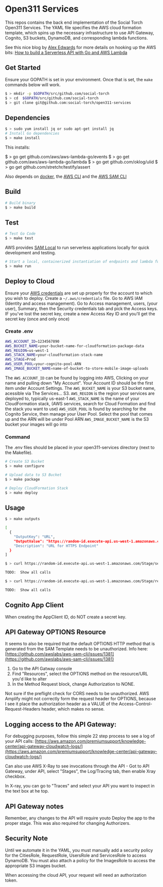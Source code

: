 # Open311 Services

This repos contains the back end implementation of the Social Torch Open311 Services.  The YAML file specifies the AWS cloud formation template, which spins up the necessary infrastructure to use API Gateway, Cognito, S3 buckets, DynamoDB, and corresponding lambda functions.

See this nice blog by [Alex Edwards](https://www.alexedwards.net/) for more details on hooking up the AWS bits: [How to build a Serverless API with Go and AWS Lambda](https://www.alexedwards.net/blog/serverless-api-with-go-and-aws-lambda)

## Get Started

Ensure your GOPATH is set in your environment. Once that is set, the `make` commands below will work.

```bash
$ > mkdir -p $GOPATH/src/github.com/social-torch
$ > cd  $GOPATH/src/github.com/social-torch
$ > git clone git@github.com:social-torch/open311-services
```

## Dependencies

```bash
$ > sudo yum install jq or sudo apt-get install jq
# Install Go dependencies
$ > make install
```
This installs:

$ > go get github.com/aws/aws-lambda-go/events
$ > go get github.com/aws/aws-lambda-go/lambda
$ > go get github.com/oklog/ulid
$ > go get github.com/stretchr/testify/assert


Also depends on [docker](https://docs.docker.com/v17.09/engine/installation/), the [AWS CLI](https://docs.aws.amazon.com/cli/latest/userguide/install-linux.html) and the [AWS SAM CLI](https://docs.aws.amazon.com/serverless-application-model/latest/developerguide/serverless-sam-cli-install.html)

## Build

```bash
# Build binary
$ > make build
```

## Test

```bash
# Test Go Code
$ > make test
```

AWS provides [SAM Local](https://docs.aws.amazon.com/serverless-application-model/latest/developerguide/sam-cli-command-reference-sam-local-start-api.html) to run serverless applications locally for quick development and testing.

```bash
# Start a local, containerized instantiation of endpoints and lambda functions
$ > make run
```

## Deploy to Cloud

Ensure your [AWS credentials](https://docs.aws.amazon.com/sdk-for-go/v1/developer-guide/configuring-sdk.html) are set up properly for the account to which you wish to deploy. Create a `~/.aws/credentials` file. Go to AWS IAM (Identity and access management). Go to Access management, users, (your user), Summary, then the Security credentials tab and pick the Access keys. IF you've lost the secret key, create a new Access Key ID and you'll get the secret key (once and only once)

### Create .env

```bash
AWS_ACCOUNT_ID=1234567890
AWS_BUCKET_NAME=your-bucket-name-for-cloudformation-package-data
AWS_REGION=us-west-1
AWS_STACK_NAME=your-cloudformation-stack-name
AWS_STAGE=Prod
AWS_USER_POOL=your-cognito-pool-ARN
AWS_IMAGE_BUCKET_NAME=name-of-bucket-to-store-mobile-image-uploads
```

The `AWS_ACCOUNT_ID` can be found by logging into AWS, Clicking on your name and pulling down "My Account". Your Account ID should be the first item under Account Settings.
The `AWS_BUCKET_NAME` is your S3 bucket name, acessible via The Services... S3. 
`AWS_REGION` is the region your services are deployed to, typically us-east-1
`AWS_STACK_NAME` is the name of your CloudFormation stack, (AWS services, search for Cloud Formation and find the stack you want to use)
`AWS_USER_POOL` is found by searching for the Cognito Service, then manage your User Pool. Select the pool that comes up and the ARN will be under Pool ARN
`AWS_IMAGE_BUCKET_NAME` is the S3 bucket your images will go into

### Command
The .env files should be placed in your open311-services directory (next to the Makefile).

```bash
# Create S3 Bucket
$ > make configure

# Upload data to S3 Bucket
$ > make package

# Deploy CloudFormation Stack
$ > make deploy
```

## Usage

```bash
$ > make outputs

[
  {
    "OutputKey": "URL",
    "OutputValue": "https://random-id.execute-api.us-west-1.amazonaws.com/Prod",
    "Description": "URL for HTTPS Endpoint"
  }
]

$ > curl https://random-id.execute-api.us-west-1.amazonaws.com/Stage/services

TODO:  Show all calls

$ > curl https://random-id.execute-api.us-west-1.amazonaws.com/Stage/requests

TODO:  Show all calls
```

## Cognito App Client

When creating the AppClient ID, do NOT create a secret key.

## API Gateway OPTIONS Resource

It seems to also be required that the default OPTIONS HTTP method that is generated from the SAM Template needs to be unauthorized.  Info here: [https://github.com/awslabs/aws-sam-cli/issues/1381](https://github.com/awslabs/aws-sam-cli/issues/1381)

1. Go to the API Gatway console
2. Find "Resources", select the OPTIONS method on the resource/URL you'd like to alter
3. In the Method Request block, change Authorization to NONE.

Not sure if the preflight check for CORS needs to be unauthorized. AWS Amplify might not correctly form the request header for OPTIONS, because I see it place the authorization header as a VALUE of the Access-Control-Request-Headers header, which makes no sense.

## Logging access to the API Gateway:

For debugging purposes, follow this simple 22 step process to see a log of your API calls: [https://aws.amazon.com/premiumsupport/knowledge-center/api-gateway-cloudwatch-logs/](https://aws.amazon.com/premiumsupport/knowledge-center/api-gateway-cloudwatch-logs/)

Can also use AWS X-Ray to see invocations through the API - Got to API Gateway, under API, select "Stages", the Log/Tracing tab, then enable Xray checkbox.

In X-ray, you can go to "Traces" and select your API you want to inspect in the text box at he top. 

## API Gateway notes

Remember, any changes to the API will require youto Deploy the app to the proper stage. This was also required for changing Authorizers.

## Security Note

Until we automate it in the YAML, you must manually add a security policy for the CitiesRole, RequestRole, UsersRole and ServicesRole to access DynamoDB. You must also attach a policy for the ImagesRole to access the appropriate S3 images bucket.

When accessing the cloud API, your request will need an authorization token.
